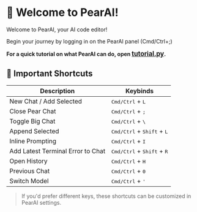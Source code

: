 # 🍐 Welcome to PearAI!

Welcome to PearAI, your AI code editor!

Begin your journey by logging in on the PearAI panel (Cmd/Ctrl+;)

**For a quick tutorial on what PearAI can do, open <span style="font-size: 1.2em;">[tutorial.py](../pearai_tutorial.py)</span>.**

## 🔑 Important Shortcuts

| Description                        | Keybinds                                    |
|------------------------------------|---------------------------------------------|
| New Chat / Add Selected            | <kbd>Cmd/Ctrl</kbd> + <kbd>L</kbd>          |
| Close Pear Chat                    | <kbd>Cmd/Ctrl</kbd> + <kbd>;</kbd>          |
| Toggle Big Chat                    | <kbd>Cmd/Ctrl</kbd> + <kbd>\\</kbd>          |
| Append Selected                    | <kbd>Cmd/Ctrl</kbd> + <kbd>Shift</kbd> + <kbd>L</kbd> |
| Inline Prompting                   | <kbd>Cmd/Ctrl</kbd> + <kbd>I</kbd>          |
| Add Latest Terminal Error to Chat  | <kbd>Cmd/Ctrl</kbd> + <kbd>Shift</kbd> + <kbd>R</kbd> |
| Open History                       | <kbd>Cmd/Ctrl</kbd> + <kbd>H</kbd>          |
| Previous Chat                      | <kbd>Cmd/Ctrl</kbd> + <kbd>0</kbd>          |
| Switch Model                       | <kbd>Cmd/Ctrl</kbd> + <kbd>'</kbd>          |

> If you'd prefer different keys, these shortcuts can be customized in PearAI settings.